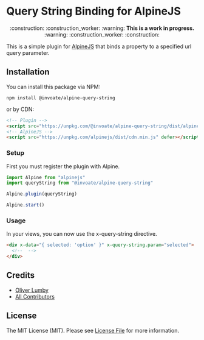 # Query String Binding for AlpineJS

<p align="center">
    :construction: :construction_worker: :warning: <b>This is a work in progress.</b> :warning: :construction_worker: :construction:
</p>

This is a simple plugin for [AlpineJS](https://alpinejs.dev) that binds a property to a specified url query parameter.

## Installation

You can install this package via NPM:

```shell
npm install @invoate/alpine-query-string
```

or by CDN:

```html
<!-- Plugin -->
<script src="https://unpkg.com/@invoate/alpine-query-string/dist/alpine-query-string.min.js" defer></script>
<!-- AlpineJS -->
<script src="https://unpkg.com/alpinejs/dist/cdn.min.js" defer></script>
```

### Setup

First you must register the plugin with Alpine.

```js
import Alpine from "alpinejs"
import queryString from "@invoate/alpine-query-string"

Alpine.plugin(queryString)

Alpine.start()
```
### Usage

In your views, you can now use the x-query-string directive.

```html
<div x-data="{ selected: 'option' }" x-query-string.param="selected">
  <!--  -->
</div>
```

## Credits

- [Oliver Lumby](https://github.com/olumby)
- [All Contributors](../../contributors)

## License

The MIT License (MIT). Please see [License File](LICENSE.md) for more information.
